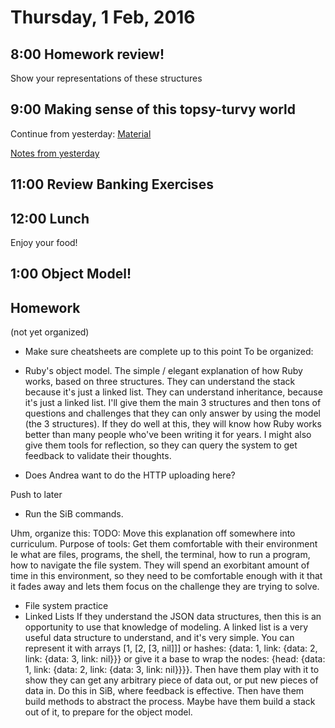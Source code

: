 Thursday, 1 Feb, 2016
=====================

8:00 Homework review!
---------------------

Show your representations of these structures


9:00 Making sense of this topsy-turvy world
-------------------------------------------

Continue from yesterday: [Material](https://github.com/CodePlatoon/curriculum/blob/master/phase1/representing_nouns.md)

[Notes from yesterday](https://gist.github.com/JoshCheek/e90efc577610ce4e4341)


11:00 Review Banking Exercises
------------------------------


12:00 Lunch
-----------

Enjoy your food!


1:00 Object Model!
------------------


Homework
--------

(not yet organized)

* Make sure cheatsheets are complete up to this point
To be organized:

* Ruby's object model. The simple / elegant explanation of how Ruby works, based on three structures. They can understand the stack because it's just a linked list. They can understand inheritance, because it's just a linked list. I'll give them the main 3 structures and then tons of questions and challenges that they can only answer by using the model (the 3 structures). If they do well at this, they will know how Ruby works better than many people who've been writing it for years. I might also give them tools for reflection, so they can query the system to get feedback to validate their thoughts.
* Does Andrea want to do the HTTP uploading here?

Push to later
  * Run the SiB commands.

Uhm, organize this:
  TODO: Move this explanation off somewhere into curriculum.
  Purpose of tools:
    Get them comfortable with their environment Ie what are files, programs, the shell, the terminal,
    how to run a program, how to navigate the file system.
    They will spend an exorbitant amount of time in this environment,
    so they need to be comfortable enough with it that it fades away and lets them focus on the challenge they are trying to solve.
  * File system practice
  * Linked Lists If they understand the JSON data structures, then this is an opportunity to use that
    knowledge of modeling. A linked list is a very useful data structure to understand, and it's very simple.
    You can represent it with arrays [1, [2, [3, nil]]] or hashes:
    {data: 1, link: {data: 2, link: {data: 3, link: nil}}} or give it a base to wrap the nodes:
    {head: {data: 1, link: {data: 2, link: {data: 3, link: nil}}}}.
    Then have them play with it to show they can get any arbitrary piece of data out,
    or put new pieces of data in. Do this in SiB, where feedback is effective.
    Then have them build methods to abstract the process. Maybe have them build a stack out of it,
    to prepare for the object model.

